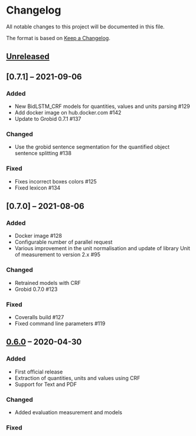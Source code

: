 # Changelog

All notable changes to this project will be documented in this file.

The format is based on [Keep a Changelog](https://keepachangelog.com/en/1.0.0/).

## [Unreleased]

## [0.7.1] – 2021-09-06

### Added
+ New BidLSTM_CRF models for quantities, values and units parsing #129
+ Add docker image on hub.docker.com #142 
+ Update to Grobid 0.7.1 #137        

### Changed
+ Use the grobid sentence segmentation for the quantified object sentence splitting #138

### Fixed
+ Fixes incorrect boxes colors #125
+ Fixed lexicon #134  


## [0.7.0] – 2021-08-06

### Added
+ Docker image #128
+ Configurable number of parallel request 
+ Various improvement in the unit normalisation and update of library Unit of measurement to version 2.x #95

### Changed
+ Retrained models with CRF
+ Grobid 0.7.0 #123

### Fixed
+ Coveralls build #127
+ Fixed command line parameters #119



## [0.6.0] – 2020-04-30

### Added
+ First official release
+ Extraction of quantities, units and values using CRF 
+ Support for Text and PDF   

### Changed
+ Added evaluation measurement and models 


### Fixed


[Unreleased]: https://github.com/kermitt2/grobid/compare/0.6.0...HEAD
[0.6.0]: https://github.com/kermitt2/grobid/compare/0.6.0

<!-- markdownlint-disable-file MD024 MD033 -->
